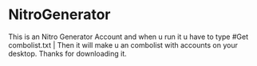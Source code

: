 # NitroGenerator
This is an Nitro Generator Account and when u run it u have to type #Get combolist.txt | Then it will make u an combolist with accounts on your desktop. Thanks for downloading it.
